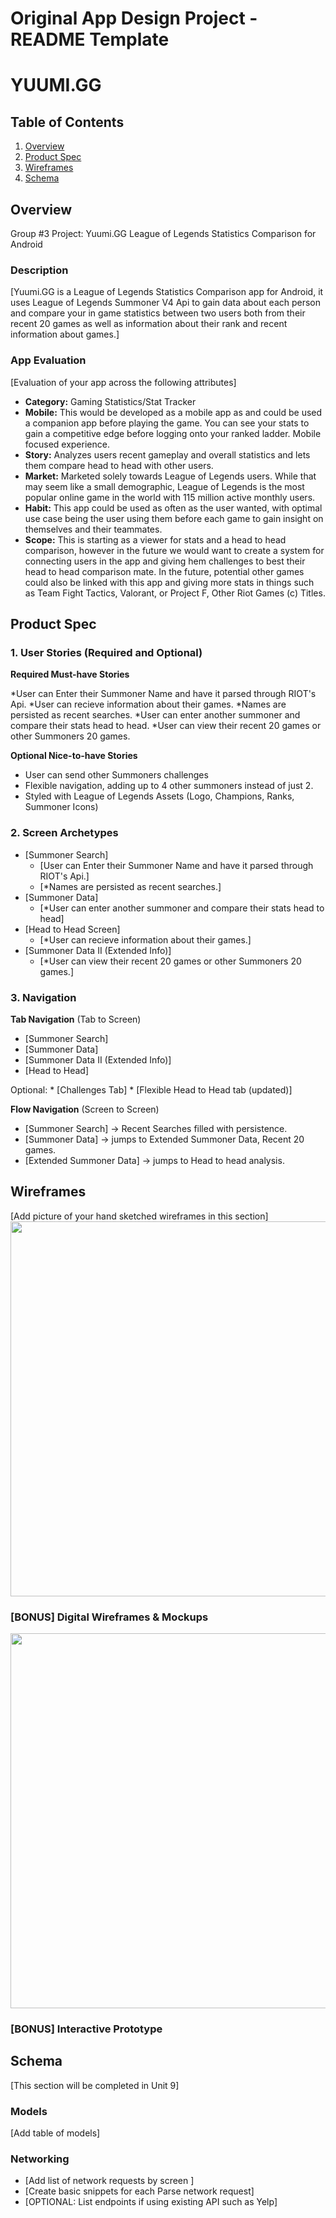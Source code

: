 Original App Design Project - README Template
===

# YUUMI.GG

## Table of Contents
1. [Overview](#Overview)
1. [Product Spec](#Product-Spec)
1. [Wireframes](#Wireframes)
2. [Schema](#Schema)

## Overview
Group #3 Project: Yuumi.GG League of Legends Statistics Comparison for Android

### Description
[Yuumi.GG is a League of Legends Statistics Comparison app for Android, it uses League of Legends Summoner V4 Api to gain data about each person and compare your in game statistics between two users both from their recent 20 games as well as information about their rank and recent information about games.]
### App Evaluation
[Evaluation of your app across the following attributes]
- **Category:** Gaming Statistics/Stat Tracker
- **Mobile:** This would be developed as a mobile app as and could be used a companion app before playing the game. You can see your stats to gain a competitive edge before logging onto your ranked ladder. Mobile focused experience.
- **Story:** Analyzes users recent gameplay and overall statistics and lets them compare head to head with other users.
- **Market:** Marketed solely towards League of Legends users. While that may seem like a small demographic, League of Legends is the most popular online game in the world with 115 million active monthly users.
- **Habit:** This app could be used as often as the user wanted, with optimal use case being the user using them before each game to gain insight on themselves and their teammates.
- **Scope:** This is starting as a viewer for stats and a head to head comparison, however in the future we would want to create a system for connecting users in the app and giving hem challenges to best their head to head comparison mate. In the future, potential other games could also be linked with this app and giving more stats in things such as Team Fight Tactics, Valorant, or Project F, Other Riot Games (c) Titles.

## Product Spec

### 1. User Stories (Required and Optional)

**Required Must-have Stories**

*User can Enter their Summoner Name and have it parsed through RIOT's Api.
*User can recieve information about their games.
*Names are persisted as recent searches.
*User can enter another summoner and compare their stats head to head.
*User can view their recent 20 games or other Summoners 20 games.

**Optional Nice-to-have Stories**

* User can send other Summoners challenges 
* Flexible navigation, adding up to 4 other summoners instead of just 2.
* Styled with League of Legends Assets (Logo, Champions, Ranks, Summoner Icons)
### 2. Screen Archetypes


* [Summoner Search]
   * [User can Enter their Summoner Name and have it parsed through RIOT's Api.]
   * [*Names are persisted as recent searches.]
* [Summoner Data]
   * [*User can enter another summoner and compare their stats head to head]
* [Head to Head Screen]
   * [*User can recieve information about their games.]
* [Summoner Data II (Extended Info)]
	* [*User can view their recent 20 games or other Summoners 20 games.]
   

### 3. Navigation

**Tab Navigation** (Tab to Screen)

* [Summoner Search]
* [Summoner Data]
* [Summoner Data II (Extended Info)]
* [Head to Head]

Optional:
	* [Challenges Tab]
	* [Flexible Head to Head tab (updated)]

**Flow Navigation** (Screen to Screen)

* [Summoner Search] -> Recent Searches filled with persistence.
* [Summoner Data] -> jumps to Extended Summoner Data, Recent 20 games.
* [Extended Summoner Data] -> jumps to Head to head analysis.

## Wireframes
[Add picture of your hand sketched wireframes in this section]
<img src="https://i.imgur.com/OEgyApv.jpg" width=600>

### [BONUS] Digital Wireframes & Mockups
<img src="https://i.imgur.com/sdu43sw.png" width=600>

### [BONUS] Interactive Prototype

## Schema 
[This section will be completed in Unit 9]
### Models
[Add table of models]
### Networking
- [Add list of network requests by screen ]
- [Create basic snippets for each Parse network request]
- [OPTIONAL: List endpoints if using existing API such as Yelp]
